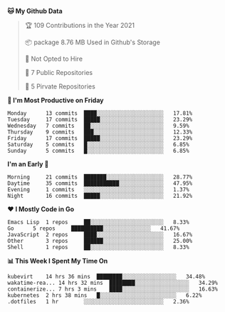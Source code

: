 <!--START_SECTION:waka-->
**🐱 My Github Data**
> 🏆 109 Contributions in the Year 2021
 >
> 📦 package 8.76 MB Used in Github's Storage
 >
> 🚫 Not Opted to Hire
 >
> 🚪 7 Public Repositories
 >
> 🔑 5 Pirvate Repositories
 >

**📅 I'm Most Productive on Friday**
```text
Monday		13 commits	████░░░░░░░░░░░░░░░░░░░░░	17.81%
Tuesday		17 commits	█████░░░░░░░░░░░░░░░░░░░░	23.29%
Wednesday	7 commits	██░░░░░░░░░░░░░░░░░░░░░░░	9.59%
Thursday	9 commits	███░░░░░░░░░░░░░░░░░░░░░░	12.33%
Friday		17 commits	█████░░░░░░░░░░░░░░░░░░░░	23.29%
Saturday	5 commits	█░░░░░░░░░░░░░░░░░░░░░░░░	6.85%
Sunday		5 commits	█░░░░░░░░░░░░░░░░░░░░░░░░	6.85%
```

**I'm an Early 🐤** 
```text
Morning		21 commits	███████░░░░░░░░░░░░░░░░░░	28.77%
Daytime		35 commits	███████████░░░░░░░░░░░░░░	47.95%
Evening		1 commits	░░░░░░░░░░░░░░░░░░░░░░░░░	1.37%
Night		16 commits	█████░░░░░░░░░░░░░░░░░░░░	21.92%
```

**❤ I Mostly Code in Go**

```text
Emacs Lisp	1 repos		██░░░░░░░░░░░░░░░░░░░░░░░	8.33%
Go		5 repos		██████████░░░░░░░░░░░░░░░	41.67%
JavaScript	2 repos		████░░░░░░░░░░░░░░░░░░░░░	16.67%
Other		3 repos		██████░░░░░░░░░░░░░░░░░░░	25.00%
Shell		1 repos		██░░░░░░░░░░░░░░░░░░░░░░░	8.33%
```

**📊 This Week I Spent My Time On**
```text
kubevirt	14 hrs 36 mins	████████░░░░░░░░░░░░░░░░░	34.48%
wakatime-rea...	14 hrs 32 mins	████████░░░░░░░░░░░░░░░░░	34.29%
containerize...	7 hrs 3 mins	████░░░░░░░░░░░░░░░░░░░░░	16.63%
kubernetes	2 hrs 38 mins	█░░░░░░░░░░░░░░░░░░░░░░░░	6.22%
.dotfiles	1 hr		░░░░░░░░░░░░░░░░░░░░░░░░░	2.36%
```

<!--END_SECTION:waka-->
